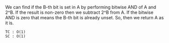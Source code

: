 We can find if the B-th bit is set in A by performing
bitwise AND of A and 2^B. If the result is non-zero then
we subtract 2^B from A. If the bitwise AND is zero that means
the B-th bit is already unset. So, then we return A as it is.
    
    TC : O(1)
    SC : O(1)